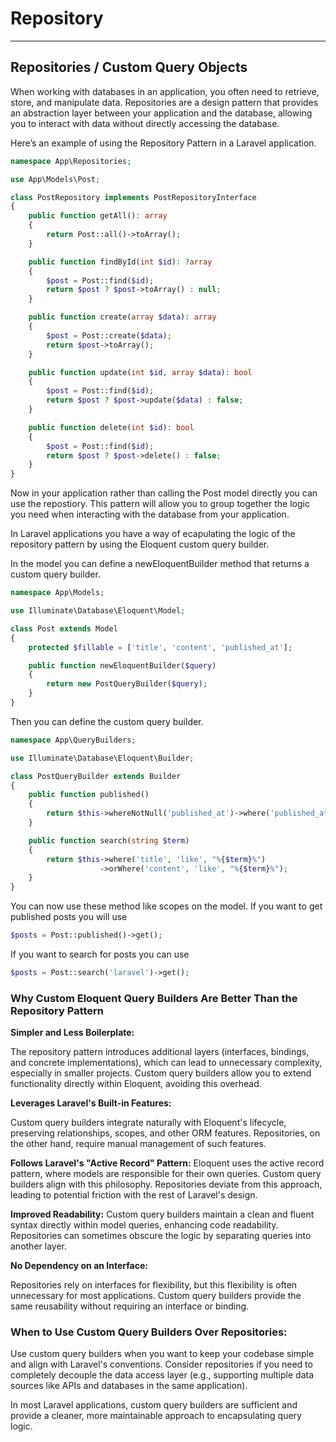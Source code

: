 # Repository

---

## Repositories / Custom Query Objects

When working with databases in an application, you often need to retrieve, store, and manipulate data. Repositories are
a design pattern that provides an abstraction layer between your application and the database, allowing you to interact
with data without directly accessing the database.

Here’s an example of using the Repository Pattern in a Laravel application.

```php
namespace App\Repositories;

use App\Models\Post;

class PostRepository implements PostRepositoryInterface
{
    public function getAll(): array
    {
        return Post::all()->toArray();
    }

    public function findById(int $id): ?array
    {
        $post = Post::find($id);
        return $post ? $post->toArray() : null;
    }

    public function create(array $data): array
    {
        $post = Post::create($data);
        return $post->toArray();
    }

    public function update(int $id, array $data): bool
    {
        $post = Post::find($id);
        return $post ? $post->update($data) : false;
    }

    public function delete(int $id): bool
    {
        $post = Post::find($id);
        return $post ? $post->delete() : false;
    }
}
```

Now in your application rather than calling the Post model directly you can use the repostiory. This pattern will
allow you to group together the logic you need when interacting with the database from your application.

In Laravel applications you have a way of ecapulating the logic of the repository pattern by using the Eloquent custom
query builder.

In the model you can define a newEloquentBuilder method that returns a custom query builder.

```php
namespace App\Models;

use Illuminate\Database\Eloquent\Model;

class Post extends Model
{
    protected $fillable = ['title', 'content', 'published_at'];

    public function newEloquentBuilder($query)
    {
        return new PostQueryBuilder($query);
    }
}
```

Then you can define the custom query builder.

```php
namespace App\QueryBuilders;

use Illuminate\Database\Eloquent\Builder;

class PostQueryBuilder extends Builder
{
    public function published()
    {
        return $this->whereNotNull('published_at')->where('published_at', '<=', now());
    }

    public function search(string $term)
    {
        return $this->where('title', 'like', "%{$term}%")
                    ->orWhere('content', 'like', "%{$term}%");
    }
}
```

You can now use these method like scopes on the model. If you want to get published posts you will use

```php
$posts = Post::published()->get();
```

If you want to search for posts you can use

```php
$posts = Post::search('laravel')->get();
```

### Why Custom Eloquent Query Builders Are Better Than the Repository Pattern

**Simpler and Less Boilerplate:**

The repository pattern introduces additional layers (interfaces, bindings, and concrete implementations), which can lead
to unnecessary complexity, especially in smaller projects.
Custom query builders allow you to extend functionality directly within Eloquent, avoiding this overhead.

**Leverages Laravel's Built-in Features:**

Custom query builders integrate naturally with Eloquent's lifecycle, preserving relationships, scopes, and other ORM
features.
Repositories, on the other hand, require manual management of such features.

**Follows Laravel's "Active Record" Pattern:**
Eloquent uses the active record pattern, where models are responsible for their own queries. Custom query builders align
with this philosophy.
Repositories deviate from this approach, leading to potential friction with the rest of Laravel's design.

**Improved Readability:**
Custom query builders maintain a clean and fluent syntax directly within model queries, enhancing code readability.
Repositories can sometimes obscure the logic by separating queries into another layer.

**No Dependency on an Interface:**

Repositories rely on interfaces for flexibility, but this flexibility is often unnecessary for most applications.
Custom query builders provide the same reusability without requiring an interface or binding.

### When to Use Custom Query Builders Over Repositories:

Use custom query builders when you want to keep your codebase simple and align with Laravel's conventions.
Consider repositories if you need to completely decouple the data access layer (e.g., supporting multiple data sources
like APIs and databases in the same application).

In most Laravel applications, custom query builders are sufficient and provide a cleaner, more maintainable approach to
encapsulating query logic.